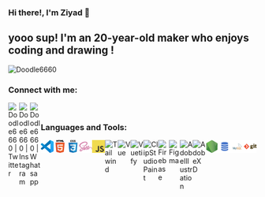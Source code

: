 ### Hi there!, I'm Ziyad 👋


## yooo sup! I'm an 20-year-old maker who enjoys coding and drawing !


<img src="https://cdn.discordapp.com/attachments/779282536585101313/1063660944431005717/68747470733a2f2f63646e2e646973636f72646170702e636f6d2f6174746163686d656e74732f3737393238323533363538353130313331332f3830353038373733383034363331363535342f6769746875625f62616e6e65725f6173646173646173642e706e67.png" alt="Doodle6660" width="1000" />

### Connect with me:

[<img align="left" alt="Doodle6660 | Twitter" width="22px" src="https://cdn.discordapp.com/attachments/779282536585101313/805423091135414332/discord.svg" />](https://discordapp.com/invite/98m2uSV)
[<img align="left" alt="Doodle6660 | Instagram" width="22px" src="https://cdn.discordapp.com/attachments/779282536585101313/805423055690137610/instagram.svg" />](https://www.instagram.com/zydzdnee/)
[<img align="left" alt="Doodle6660 | Whatsapp" width="22px" src="https://cdn.discordapp.com/attachments/779282536585101313/805428053094039622/whatsapp.svg" />](https://wa.me/6283122556527)

<br />

### Languages and Tools:

<img align="left" alt="Visual Studio Code" width="26px" src="https://raw.githubusercontent.com/github/explore/80688e429a7d4ef2fca1e82350fe8e3517d3494d/topics/visual-studio-code/visual-studio-code.png" />
<img align="left" alt="HTML5" width="26px" src="https://raw.githubusercontent.com/github/explore/80688e429a7d4ef2fca1e82350fe8e3517d3494d/topics/html/html.png" />
<img align="left" alt="CSS3" width="26px" src="https://raw.githubusercontent.com/github/explore/80688e429a7d4ef2fca1e82350fe8e3517d3494d/topics/css/css.png" />
<img align="left" alt="Sass" width="26px" src="https://raw.githubusercontent.com/github/explore/80688e429a7d4ef2fca1e82350fe8e3517d3494d/topics/sass/sass.png" />
<img align="left" alt="JavaScript" width="26px" src="https://raw.githubusercontent.com/github/explore/80688e429a7d4ef2fca1e82350fe8e3517d3494d/topics/javascript/javascript.png" />
<img align="left" alt="Tailwind" width="26px" src="https://cdn.discordapp.com/attachments/779282536585101313/805425539309502494/tailwind-css.svg" />
<img align="left" alt="Vue" width="26px" src="https://cdn.discordapp.com/attachments/779282536585101313/805425540051894282/vuejs.svg" />
<img align="left" alt="Vuetify" width="26px" src="https://cdn.discordapp.com/attachments/779282536585101313/805425524988968980/vuetify.svg" />
<img align="left" alt="ClipStudioPaint" width="30px" src="https://cdn.discordapp.com/attachments/779282536585101313/805425534275944468/clipstudiopaint.svg" />
<img align="left" alt="Firebase" width="22px" src="https://cdn.discordapp.com/attachments/779282536585101313/805425539028090890/firebase.svg" />
<img align="left" alt="Figma" width="22px" src="https://cdn.discordapp.com/attachments/779282536585101313/805425535681298462/figma.svg" />
<img align="left" alt="AdobeIllustration" width="26px" src="https://cdn.discordapp.com/attachments/779282536585101313/805425529968001054/adobe-illustrator.svg" />
<img align="left" alt="AdobeXD" width="26px" src="https://cdn.discordapp.com/attachments/779282536585101313/805425532103688212/adobe-xd.svg" />
<img align="left" alt="Node.js" width="26px" src="https://raw.githubusercontent.com/github/explore/80688e429a7d4ef2fca1e82350fe8e3517d3494d/topics/nodejs/nodejs.png" />
<img align="left" alt="SQL" width="26px" src="https://raw.githubusercontent.com/github/explore/80688e429a7d4ef2fca1e82350fe8e3517d3494d/topics/sql/sql.png" />
<img align="left" alt="MySQL" width="26px" src="https://raw.githubusercontent.com/github/explore/80688e429a7d4ef2fca1e82350fe8e3517d3494d/topics/mysql/mysql.png" />
<img align="left" alt="Git" width="26px" src="https://raw.githubusercontent.com/github/explore/80688e429a7d4ef2fca1e82350fe8e3517d3494d/topics/git/git.png" />

<br />
<br />
